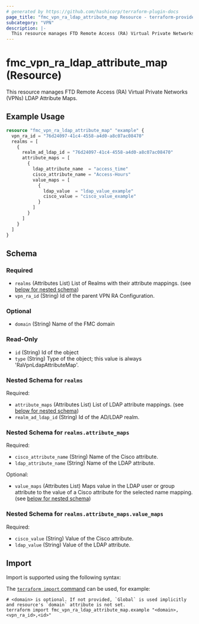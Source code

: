 ```yaml
---
# generated by https://github.com/hashicorp/terraform-plugin-docs
page_title: "fmc_vpn_ra_ldap_attribute_map Resource - terraform-provider-fmc"
subcategory: "VPN"
description: |-
  This resource manages FTD Remote Access (RA) Virtual Private Networks (VPNs) LDAP Attribute Maps.
---
```


# fmc_vpn_ra_ldap_attribute_map (Resource)

This resource manages FTD Remote Access (RA) Virtual Private Networks (VPNs) LDAP Attribute Maps.

## Example Usage

```terraform
resource "fmc_vpn_ra_ldap_attribute_map" "example" {
  vpn_ra_id = "76d24097-41c4-4558-a4d0-a8c07ac08470"
  realms = [
    {
      realm_ad_ldap_id = "76d24097-41c4-4558-a4d0-a8c07ac08470"
      attribute_maps = [
        {
          ldap_attribute_name  = "access_time"
          cisco_attribute_name = "Access-Hours"
          value_maps = [
            {
              ldap_value  = "ldap_value_example"
              cisco_value = "cisco_value_example"
            }
          ]
        }
      ]
    }
  ]
}
```

<!-- schema generated by tfplugindocs -->
## Schema

### Required

- `realms` (Attributes List) List of Realms with their attribute mappings. (see [below for nested schema](#nestedatt--realms))
- `vpn_ra_id` (String) Id of the parent VPN RA Configuration.

### Optional

- `domain` (String) Name of the FMC domain

### Read-Only

- `id` (String) Id of the object
- `type` (String) Type of the object; this value is always 'RaVpnLdapAttributeMap'.

<a id="nestedatt--realms"></a>
### Nested Schema for `realms`

Required:

- `attribute_maps` (Attributes List) List of LDAP attribute mappings. (see [below for nested schema](#nestedatt--realms--attribute_maps))
- `realm_ad_ldap_id` (String) Id of the AD/LDAP realm.

<a id="nestedatt--realms--attribute_maps"></a>
### Nested Schema for `realms.attribute_maps`

Required:

- `cisco_attribute_name` (String) Name of the Cisco attribute.
- `ldap_attribute_name` (String) Name of the LDAP attribute.

Optional:

- `value_maps` (Attributes List) Maps value in the LDAP user or group attribute to the value of a Cisco attribute for the selected name mapping. (see [below for nested schema](#nestedatt--realms--attribute_maps--value_maps))

<a id="nestedatt--realms--attribute_maps--value_maps"></a>
### Nested Schema for `realms.attribute_maps.value_maps`

Required:

- `cisco_value` (String) Value of the Cisco attribute.
- `ldap_value` (String) Value of the LDAP attribute.

## Import

Import is supported using the following syntax:

The [`terraform import` command](https://developer.hashicorp.com/terraform/cli/commands/import) can be used, for example:

```shell
# <domain> is optional. If not provided, `Global` is used implicitly and resource's `domain` attribute is not set.
terraform import fmc_vpn_ra_ldap_attribute_map.example "<domain>,<vpn_ra_id>,<id>"
```
